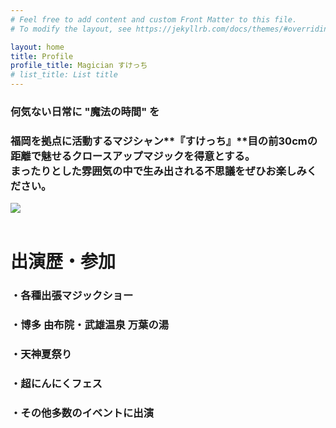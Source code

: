 ```yaml
---
# Feel free to add content and custom Front Matter to this file.
# To modify the layout, see https://jekyllrb.com/docs/themes/#overriding-theme-defaults

layout: home
title: Profile
profile_title: Magician すけっち
# list_title: List title
---
```


### **何気ない日常に "魔法の時間" を**<br>
### 福岡を拠点に活動するマジシャン**『すけっち』**目の前30cmの距離で魅せるクロースアップマジックを得意とする。<br>まったりとした雰囲気の中で生み出される不思議をぜひお楽しみください。
<img class="Profile-img" src="../assets/images/IMG_71.jpg">
<br>
<br>

# 出演歴・参加
### ・各種出張マジックショー
### ・博多 由布院・武雄温泉 万葉の湯
### ・天神夏祭り
### ・超にんにくフェス
### ・その他多数のイベントに出演